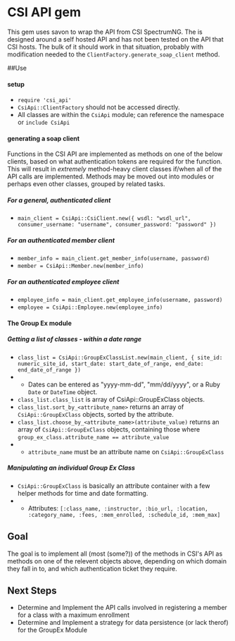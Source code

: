 # CSI API gem

This gem uses savon to wrap the API from CSI SpectrumNG. The is designed around a self hosted API and has not been tested on the API that CSI hosts. The bulk of it should work in that situation, probably with modification needed to the `ClientFactory.generate_soap_client` method.

##Use
#### setup
+ `require 'csi_api'`
+ `CsiApi::ClientFactory` should not be accessed directly.
+ All classes are within the `CsiApi` module; can reference the namespace or `include CsiApi`
#### generating a soap client
Functions in the CSI API are implemented as methods on one of the below clients, based on what authentication tokens are required for the function. This will result in *extremely* method-heavy client classes if/when all of the API calls are implemented. Methods may be moved out into modules or perhaps even other classes, grouped by related tasks.
##### For a general, authenticated client
+ `main_client = CsiApi::CsiClient.new({ wsdl: "wsdl_url", consumer_username: "username", consumer_password: "password" })`
##### For an authenticated member client
+ `member_info = main_client.get_member_info(username, password)`
+ `member = CsiApi::Member.new(member_info)`
##### For an authenticated employee client
+ `employee_info = main_client.get_employee_info(username, password)`
+ `employee = CsiApi::Employee.new(employee_info)`
#### The Group Ex module
##### Getting a list of classes - within a date range
+ `class_list = CsiApi::GroupExClassList.new(main_client, { site_id: numeric_site_id, start_date: start_date_of_range, end_date: end_date_of_range })`
+ + Dates can be entered as "yyyy-mm-dd", "mm/dd/yyyy", or a Ruby `Date` or `DateTime` object.
+ `class_list.class_list` is array of CsiApi::GroupExClass objects.
+ `class_list.sort_by_<attribute_name>` returns an array of `CsiApi::GroupExClass` objects, sorted by the attribute.
+ `class_list.choose_by_<attribute_name>(attribute_value)` returns an array of `CsiApi::GroupExClass` objects, containing those where `group_ex_class.attribute_name == attribute_value`
+ + `attribute_name` must be an attribute name on `CsiApi::GroupExClass`
##### Manipulating an individual Group Ex Class
+ `CsiApi::GroupExClass` is basically an attribute container with a few helper methods for time and date formatting. 
+ + Attributes: `[:class_name, :instructor, :bio_url, :location, :category_name, :fees, :mem_enrolled, :schedule_id, :mem_max]`

## Goal
The goal is to implement all (most (some?)) of the methods in CSI's API as methods on one of the relevent objects above, depending on which domain they fall in to, and which authentication ticket they require. 

## Next Steps
+ Determine and Implement the API calls involved in registering a member for a class with a maximum enrollment
+ Determine and Implement a strategy for data persistence (or lack therof) for the GroupEx Module